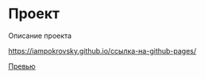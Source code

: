 # Проект

Описание проекта

https://iampokrovsky.github.io/ссылка-на-github-pages/

[Превью](https://github.com/iampokrovsky/название-проекта/tree/master/specs/previews)